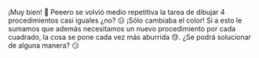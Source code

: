 ¡Muy bien! :clap: Peeero se volvió medio repetitiva la tarea de dibujar 4 procedimientos casi iguales ¿no? :expressionless: ¡Sólo cambiaba el color! Si a esto le sumamos que además necesitamos un nuevo procedimiento por cada cuadrado, la cosa se pone cada vez más aburrida :sweat:. ¿Se podrá solucionar de alguna manera? :smirk: